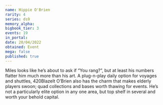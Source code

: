 ```yaml
---
name: Hippie O'Brien
rarity: 4
series: ds9
memory_alpha:
bigbook_tier: 3
events: 19
in_portal:
date: 20/04/2022
obtained: Event
mega: false
published: true
---
```


Miles looks like he’s about to ask if “You rang?”, but at least his numbers flatter him much more than his art. A plug-n-play daily option for voyages and shuttles, 420BlazeIt O’Brien also has the charm that makes elderly players swoon; quad collections and bases worth thawing for events. He’s not a particularly elite option in any one area, but top shelf in several and worth your behold capital.
